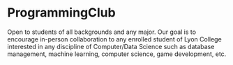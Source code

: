 # ProgrammingClub
Open to students of all backgrounds and any major. Our goal is to encourage in-person collaboration to any enrolled student of Lyon College interested in any discipline of Computer/Data Science such as database management, machine learning, computer science, game development, etc. 
